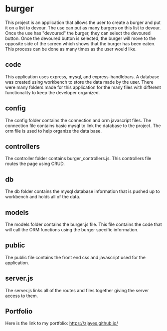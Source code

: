 # burger

This project is an application that allows the user to create a burger and put it on a list to devour.  The use can put as many burgers on this list to devour.  Once the use has "devoured" the burger, they can select the devoured button.  Once the devoured button is selected, the burger will move to the opposite side of the screen which shows that the burger has been eaten.  This process can be done as many times as the user would like.

## code

This application uses express, mysql, and express-handlebars.  A database was created using workbench to store the data made by the user.  There were many folders made for this application for the many files with different functionality to keep the developer organized.  

## config

The config folder contains the connection and orm javascript files.  The connection file contains basic mysql to link the database to the project.  The orm file is used to help organize the data base.

## controllers

The controller folder contains burger_controllers.js.  This controllers file routes the page using CRUD.

## db

The db folder contains the mysql database information that is pushed up to workbench and holds all of the data.

## models

The models folder contains the burger.js file.  This file contains the code that will call the ORM functions using the burger specific information.

## public

The public file contains the front end css and javascript used for the application.

## server.js

The server.js links all of the routes and files together giving the server access to them.

## Portfolio

Here is the link to my portfolio: https://zjayes.github.io/

